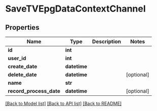 # SaveTVEpgDataContextChannel

## Properties
Name | Type | Description | Notes
------------ | ------------- | ------------- | -------------
**id** | **int** |  | 
**user_id** | **int** |  | 
**create_date** | **datetime** |  | 
**delete_date** | **datetime** |  | [optional] 
**name** | **str** |  | 
**record_process_date** | **datetime** |  | [optional] 

[[Back to Model list]](../README.md#documentation-for-models) [[Back to API list]](../README.md#documentation-for-api-endpoints) [[Back to README]](../README.md)


